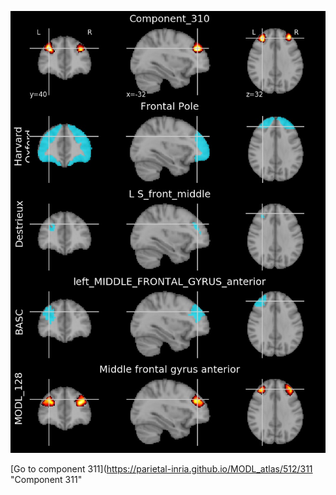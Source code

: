 


![310](preliminary/310.jpg "Component 310")

[Go to component 311](https://parietal-inria.github.io/MODL_atlas/512/311 "Component 311"